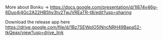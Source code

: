 More about Bonku -> https://docs.google.com/presentation/d/1l874v46g-6Duo4j4Gc2A22HB5hv3ty2TwJVREaTR-t8/edit?usp=sharing

Download the release app here https://drive.google.com/file/d/1Bz7SEWpIO5lNncNRH49Bapa52-tkQeax/view?usp=drive_link
